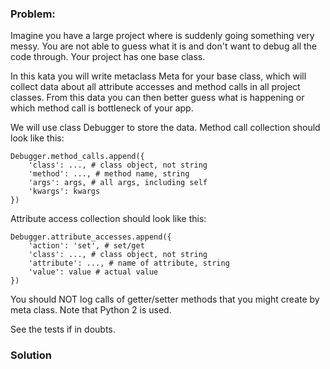 ### Problem:
<p>Imagine you have a large project where is suddenly going something very messy. You are not able to guess what it is and don&apos;t want to debug all the code through. Your project has one base class.</p>
<p>In this kata you will write metaclass Meta for your base class, which will collect data about all attribute accesses and method calls in all project classes. From this data you can then better guess what is happening or which method call is bottleneck of your app.</p>
<p>We will use class Debugger to store the data.
Method call collection should look like this:</p>
<pre><code class="language-python">Debugger.method_calls.append({
    <span class="hljs-string">&apos;class&apos;</span>: ..., <span class="hljs-comment"># class object, not string</span>
    <span class="hljs-string">&apos;method&apos;</span>: ..., <span class="hljs-comment"># method name, string</span>
    <span class="hljs-string">&apos;args&apos;</span>: args, <span class="hljs-comment"># all args, including self</span>
    <span class="hljs-string">&apos;kwargs&apos;</span>: kwargs
})</code></pre>
<p>Attribute access collection should look like this:</p>
<pre><code class="language-python">Debugger.attribute_accesses.append({
    <span class="hljs-string">&apos;action&apos;</span>: <span class="hljs-string">&apos;set&apos;</span>, <span class="hljs-comment"># set/get</span>
    <span class="hljs-string">&apos;class&apos;</span>: ..., <span class="hljs-comment"># class object, not string</span>
    <span class="hljs-string">&apos;attribute&apos;</span>: ..., <span class="hljs-comment"># name of attribute, string</span>
    <span class="hljs-string">&apos;value&apos;</span>: value <span class="hljs-comment"># actual value</span>
})</code></pre>
<p>You should NOT log calls of getter/setter methods that you might create by meta class.
Note that Python 2 is used.</p>
<p>See the tests if in doubts.</p>

### Solution